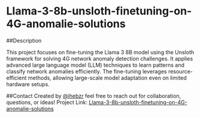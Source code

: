# Llama-3-8b-unsloth-finetuning-on-4G-anomalie-solutions


##Description

This project focuses on fine-tuning the Llama 3 8B model using the Unsloth framework for solving 4G network anomaly detection challenges. It applies advanced large language model (LLM) techniques to learn patterns and classify network anomalies efficiently. The fine-tuning leverages resource-efficient methods, allowing large-scale model adaptation even on limited hardware setups.

##Contact
Created by [@ihebzr](https://www.linkedin.com/in/iheb-zrelli/) feel free to reach out for collaboration, questions, or ideas!
Project Link: [Llama-3-8b-unsloth-finetuning-on-4G-anomalie-solutions](https://github.com/ihebzr/Llama-3-8b-unsloth-finetuning-on-4G-anomalie-solutions)
